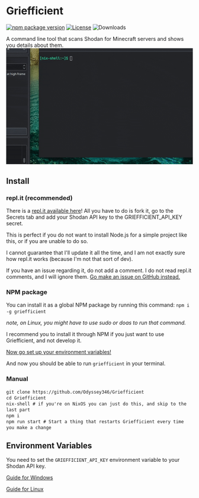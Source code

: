 # Griefficient
[![npm package version](https://img.shields.io/npm/v/griefficient)](https://www.npmjs.com/package/griefficient) [![License](https://img.shields.io/github/license/Odyssey346/Griefficient)](https://github.com/Odyssey346/Griefficient/blob/master/LICENSE) ![Downloads](https://img.shields.io/npm/dw/griefficient)

A command line tool that scans Shodan for Minecraft servers and shows you details about them.
![](griefficient.gif)

## Install
### repl.it (recommended)
There is a [repl.it available here](https://replit.com/@Odyssey346/Griefficient?v=1)! All you have to do is fork it, go to the Secrets tab and add your Shodan API key to the GRIEFFICIENT_API_KEY secret.

This is perfect if you do not want to install Node.js for a simple project like this, or if you are unable to do so.

I cannot guarantee that I'll update it all the time, and I am not exactly sure how repl.it works (because I'm not that sort of dev).

If you have an issue regarding it, do not add a comment. I do not read repl.it comments, and I will ignore them. [Go make an issue on GitHub instead.](https://github.com/Odyssey346/Griefficient/issues)
### NPM package
You can install it as a global NPM package by running this command:
``npm i -g griefficient``

*note, on Linux, you might have to use sudo or doas to run that command.*

I recommend you to install it through NPM if you just want to use Griefficient, and not develop it.

[Now go set up your environment variables!](#environment-variables)

And now you should be able to run ``griefficient`` in your terminal.
### Manual
```
git clone https://github.com/Odyssey346/Griefficient
cd Griefficient
nix-shell # if you're on NixOS you can just do this, and skip to the last part
npm i
npm run start # Start a thing that restarts Griefficient every time you make a change
```
## Environment Variables
You need to set the ``GRIEFFICIENT_API_KEY`` environment variable to your Shodan API key.

[Guide for Windows](https://docs.oracle.com/en/database/oracle/machine-learning/oml4r/1.5.1/oread/creating-and-modifying-environment-variables-on-windows.html)

[Guide for Linux](https://www.cyberciti.biz/faq/set-environment-variable-linux/)